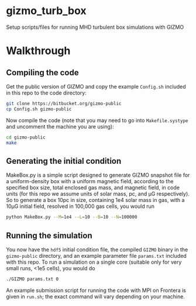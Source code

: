# gizmo_turb_box
Setup scripts/files for running MHD turbulent box simulations with GIZMO

# Walkthrough
## Compiling the code
Get the public version of GIZMO and copy the example `Config.sh` included in this repo to the code directory:
```bash
git clone https://bitbucket.org/gizmo-public
cp Config.sh gizmo-public
```
Now compile the code (note that you may need to go into `Makefile.systype` and uncomment the machine you are using):
```bash
cd gizmo-public
make
```

## Generating the initial condition
MakeBox.py is a simple script designed to generate GIZMO snapshot file for a uniform-density box with a uniform magnetic field, according to the specified box size, total enclosed gas mass, and magnetic field, in code units (for this repo we assume units of solar mass, pc, and μG respectively). So to generate a box 10pc in size, containing 1e4 solar mass in gas, with a 10μG initial field, resolved in 100,000 gas cells, you would run
```bash
python MakeBox.py --M=1e4 --L=10 --B=10 --N=100000
```

## Running the simulation
You now have the `hdf5` initial condition file, the compiled `GIZMO` binary in the `gizmo-public` directory, and an example parameter file `params.txt` included with this repo. To run a simulation on a single core (suitable only for very small runs, <1e5 cells), you would do

```bash
./GIZMO params.txt 0
```

An example submission script for running the code with MPI on Frontera is given in `run.sh`; the exact command will vary depending on your machine.